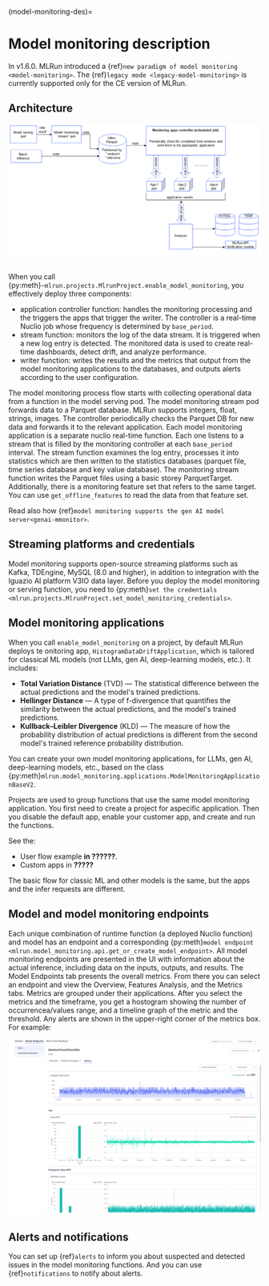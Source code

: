 (model-monitoring-des)=
# Model monitoring description

In v1.6.0. MLRun introduced a {ref}`new paradigm of model monitoring <model-monitoring>`. 
The {ref}`legacy mode <legacy-model-monitoring>` is currently supported only for the CE version of MLRun.

## Architecture

<img src="../_static/images/model-monitoring.png" width="1100" >

</br>
</br>

When you call {py:meth}`~mlrun.projects.MlrunProject.enable_model_monitoring`, you effectively deploy three components:
- application controller function: handles the monitoring processing and the triggers the apps that trigger the writer. The controller is a real-time Nuclio job whose frequency is determined by `base_period`. 
- stream function: monitors the log of the data stream. It is triggered when a new log entry is detected. The monitored data is used to create real-time dashboards, detect drift, and analyze performance.
- writer function: writes the results and the metrics that output from the model monitoring applications to the databases, and outputs alerts according to the user configuration.

The model monitoring process flow starts with collecting operational data from a function in the model serving pod. The model 
monitoring stream pod forwards data to a Parquet database. MLRun supports integers, float, strings, images.
The controller periodically checks the Parquet DB for new data and forwards it to the relevant application. 
Each model monitoring application is a separate nuclio real-time function. Each one listens to a stream that is filled by 
the monitoring controller at each `base_period` interval.
The stream function examines the log entry, processes it into statistics which are then written to the statistics databases 
(parquet file, time series database and key value database). 
The monitoring stream function writes the Parquet files using a basic storey ParquetTarget. Additionally, there is a monitoring feature set that refers 
to the same target. You can use `get_offline_features` to read the data from that feature set. 

Read also how {ref}`model monitoring supports the gen AI model server<genai-mmonitor>`.

## Streaming platforms and credentials

Model monitoring supports open-source streaming platforms such as Kafka, TDEngine, MySQL (8.0 and higher), in addition to integration with the Iguazio AI platform V3IO data layer. 
Before you deploy the model monitoring or serving function, you need to {py:meth}`set the credentials <mlrun.projects.MlrunProject.set_model_monitoring_credentials>`. 

## Model monitoring applications

When you call `enable_model_monitoring` on a project, by default MLRun deploys te onitoring app, `HistogramDataDriftApplication`, which is 
tailored for classical ML models (not LLMs, gen AI, deep-learning models, etc.). It includes:
* **Total Variation Distance** (TVD) &mdash; The statistical difference between the actual predictions and the model's trained predictions.
* **Hellinger Distance** &mdash; A type of f-divergence that quantifies the similarity between the actual predictions, and the model's trained predictions.
* **Kullback–Leibler Divergence** (KLD) &mdash; The measure of how the probability distribution of actual predictions is different from the second model's trained reference probability distribution.

You can create your own model monitoring applications, for LLMs, gen AI, deep-learning models, etc., based on the class {py:meth}`mlrun.model_monitoring.applications.ModelMonitoringApplicationBaseV2`. 

Projects are used to group functions that use the same model monitoring application. You first need to create a project for aspecific application. 
Then you disable the default app, enable your customer app, and create and run the functions. 

See the:
- User flow example **in ??????**.
- Custom apps in **?????**

The basic flow for classic ML and other models is the same, but the apps and the infer requests are different.




## Model and model monitoring endpoints 

Each unique combination of runtime function (a deployed Nuclio function) and model has an endpoint and a corresponding {py:meth}`model endpoint <mlrun.model_monitoring.api.get_or_create_model_endpoint>`. 
All model monitoring endpoints are presented in the UI with information about the actual inference, including data on the inputs, outputs, and results.
The Model Endpoints tab presents the overall metrics. From there you can select an endpoint and view the Overview, Features Analysis, and the Metrics tabs. 
Metrics are grouped under their applications. After you select the metrics and the timeframe, you get a hostogram showing the number of occurrencea/values range, and a timeline 
graph of the metric and the threshold. Any alerts are shown in the upper-right corner of the metrics box. For example:

<img src="../_static/images/mm_metrics.png" width="700" >


## Alerts and notifications

You can set up {ref}`alerts` to inform you about suspected and detected issues in the model monitoring functions. 
And you can use {ref}`notifications` to notify about alerts. 